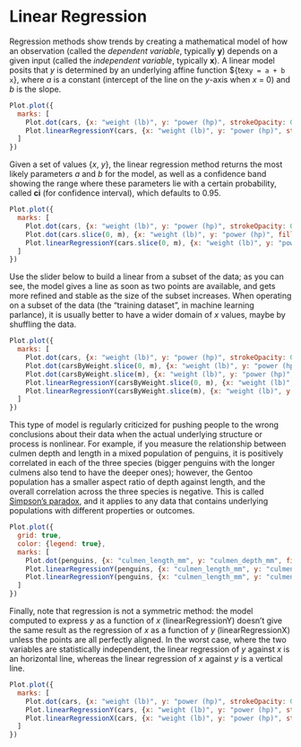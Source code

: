 # Linear Regression

Regression methods show trends by creating a mathematical model of how an observation (called the _dependent variable_, typically **y**) depends on a given input (called the _independent variable_, typically **x**). A linear model posits that _y_ is determined by an underlying affine function ${tex`y = a + b x`}, where _a_ is a constant (intercept of the line on the _y_-axis when _x_ = 0) and _b_ is the slope.

```js
Plot.plot({
  marks: [
    Plot.dot(cars, {x: "weight (lb)", y: "power (hp)", strokeOpacity: 0.5, r: 2}),
    Plot.linearRegressionY(cars, {x: "weight (lb)", y: "power (hp)", stroke: "steelblue", ci: 0.95})
  ]
})
```

Given a set of values {*x*, *y*}, the linear regression method returns the most likely parameters _a_ and _b_ for the model, as well as a confidence band showing the range where these parameters lie with a certain probability, called **ci** (for confidence interval), which defaults to 0.95.

```js
Plot.plot({
  marks: [
    Plot.dot(cars, {x: "weight (lb)", y: "power (hp)", strokeOpacity: 0.5, r: 2}),
    Plot.dot(cars.slice(0, m), {x: "weight (lb)", y: "power (hp)", fill: "steelblue", r: 2}),
    Plot.linearRegressionY(cars.slice(0, m), {x: "weight (lb)", y: "power (hp)", stroke: "steelblue"})
  ]
})
```

Use the slider below to build a linear from a subset of the data; as you can see, the model gives a line as soon as two points are available, and gets more refined and stable as the size of the subset increases. When operating on a subset of the data (the “training dataset”, in machine learning parlance), it is usually better to have a wider domain of *x* values, maybe by shuffling the data.

<!-- viewof m = Inputs.range([0, cars.length], {step: 1, label: "Number of points"}) -->

```js
Plot.plot({
  marks: [
    Plot.dot(cars, {x: "weight (lb)", y: "power (hp)", strokeOpacity: 0.5, r: 2}),
    Plot.dot(carsByWeight.slice(0, m), {x: "weight (lb)", y: "power (hp)", fill: "steelblue", r: 2}),
    Plot.dot(carsByWeight.slice(m), {x: "weight (lb)", y: "power (hp)", fill: "orange", r: 2}),
    Plot.linearRegressionY(carsByWeight.slice(0, m), {x: "weight (lb)", y: "power (hp)", stroke: "steelblue", ci: 0.95}),
    Plot.linearRegressionY(carsByWeight.slice(m), {x: "weight (lb)", y: "power (hp)", stroke: "orange", ci: 0.95})
  ]
})
```

<!-- carsByWeight = d3.sort(cars, d => d["weight (lb)"]) -->

This type of model is regularly criticized for pushing people to the wrong conclusions about their data when the actual underlying structure or process is nonlinear. For example, if you measure the relationship between culmen depth and length in a mixed population of penguins, it is positively correlated in each of the three species (bigger penguins with the longer culmens also tend to have the deeper ones); however, the Gentoo population has a smaller aspect ratio of depth against length, and the overall correlation across the three species is negative. This is called [Simpson’s paradox](https://en.wikipedia.org/wiki/Simpson%27s_paradox), and it applies to any data that contains underlying populations with different properties or outcomes.

```js
Plot.plot({
  grid: true,
  color: {legend: true},
  marks: [
    Plot.dot(penguins, {x: "culmen_length_mm", y: "culmen_depth_mm", fill: "species"}),
    Plot.linearRegressionY(penguins, {x: "culmen_length_mm", y: "culmen_depth_mm", stroke: "species"}),
    Plot.linearRegressionY(penguins, {x: "culmen_length_mm", y: "culmen_depth_mm"})
  ]
})
```

Finally, note that regression is not a symmetric method: the model computed to express _y_ as a function of _x_ (linearRegressionY) doesn’t give the same result as the regression of _x_ as a function of _y_ (linearRegressionX) unless the points are all perfectly aligned. In the worst case, where the two variables are statistically independent, the linear regression of _y_ against _x_ is an horizontal line, whereas the linear regression of _x_ against _y_ is a vertical line.

```js
Plot.plot({
  marks: [
    Plot.dot(cars, {x: "weight (lb)", y: "power (hp)", strokeOpacity: 0.5, r: 2}),
    Plot.linearRegressionY(cars, {x: "weight (lb)", y: "power (hp)", stroke: "steelblue"}),
    Plot.linearRegressionX(cars, {x: "weight (lb)", y: "power (hp)", stroke: "orange"})
  ]
})
```
